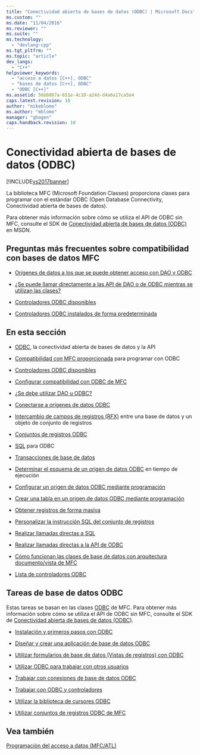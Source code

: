 ```yaml
---
title: "Conectividad abierta de bases de datos (ODBC) | Microsoft Docs"
ms.custom: ""
ms.date: "11/04/2016"
ms.reviewer: ""
ms.suite: ""
ms.technology: 
  - "devlang-cpp"
ms.tgt_pltfrm: ""
ms.topic: "article"
dev_langs: 
  - "C++"
helpviewer_keywords: 
  - "acceso a datos [C++], ODBC"
  - "bases de datos [C++], ODBC"
  - "ODBC [C++]"
ms.assetid: 56b6067a-651e-4c10-a24d-d4a6a17ca5e4
caps.latest.revision: 10
author: "mikeblome"
ms.author: "mblome"
manager: "ghogen"
caps.handback.revision: 10
---
```

# Conectividad abierta de bases de datos (ODBC)
[!INCLUDE[vs2017banner](../../assembler/inline/includes/vs2017banner.md)]

La biblioteca MFC \(Microsoft Foundation Classes\) proporciona clases para programar con el estándar ODBC \(Open Database Connectivity, Conectividad abierta de bases de datos\).  
  
 Para obtener más información sobre cómo se utiliza el API de ODBC sin MFC, consulte el SDK de [Conectividad abierta de bases de datos \(ODBC\)](https://msdn.microsoft.com/en-us/library/ms710252.aspx) en MSDN.  
  
## Preguntas más frecuentes sobre compatibilidad con bases de datos MFC  
  
-   [Orígenes de datos a los que se puede obtener acceso con DAO y ODBC](../../data/what-data-sources-can-i-access-with-dao-and-odbc-q.md)  
  
-   [¿Se puede llamar directamente a las API de DAO o de ODBC mientras se utilizan las clases?](../../data/can-i-call-dao-or-odbc-directly-q.md)  
  
-   [Controladores ODBC disponibles](../../data/odbc/odbc-driver-list.md)  
  
-   [Controladores ODBC instalados de forma predeterminada](../../data/installing-mfc-database-support.md)  
  
## En esta sección  
  
-   [ODBC](../../data/odbc/odbc-basics.md), la conectividad abierta de bases de datos y la API  
  
-   [Compatibilidad con MFC proporcionada](../../data/odbc/odbc-and-mfc.md) para programar con ODBC  
  
-   [Controladores ODBC disponibles](../../data/odbc/odbc-driver-list.md)  
  
-   [Configurar compatibilidad con ODBC de MFC](../../data/installing-mfc-database-support.md)  
  
-   [¿Se debe utilizar DAO u ODBC?](../../data/should-i-use-dao-or-odbc-q.md)  
  
-   [Conectarse a orígenes de datos ODBC](../../data/odbc/data-source-managing-connections-odbc.md)  
  
-   [Intercambio de campos de registros \(RFX\)](../../data/odbc/record-field-exchange-rfx.md) entre una base de datos y un objeto de conjunto de registros  
  
-   [Conjuntos de registros ODBC](../../data/odbc/recordset-odbc.md)  
  
-   [SQL](../../data/odbc/sql.md) para ODBC  
  
-   [Transacciones de base de datos](../../data/odbc/transaction-odbc.md)  
  
-   [Determinar el esquema de un origen de datos ODBC](../../data/odbc/data-source-determining-the-schema-of-the-data-source-odbc.md) en tiempo de ejecución  
  
-   [Configurar un origen de datos ODBC mediante programación](../../data/odbc/data-source-programmatically-configuring-an-odbc-data-source.md)  
  
-   [Crear una tabla en un origen de datos ODBC mediante programación](../../data/odbc/data-source-programmatically-creating-a-table-in-an-odbc-data-source.md)  
  
-   [Obtener registros de forma masiva](../../data/odbc/recordset-fetching-records-in-bulk-odbc.md)  
  
-   [Personalizar la instrucción SQL del conjunto de registros](../../data/odbc/sql-customizing-your-recordset’s-sql-statement-odbc.md)  
  
-   [Realizar llamadas directas a SQL](../../data/odbc/sql-making-direct-sql-calls-odbc.md)  
  
-   [Realizar llamadas directas a la API de ODBC](../../data/odbc/odbc-calling-odbc-api-functions-directly.md)  
  
-   [Cómo funcionan las clases de base de datos con arquitectura documento\/vista de MFC](../../data/odbc/working-with-documents-and-views.md)  
  
-   [Lista de controladores ODBC](../../data/odbc/odbc-driver-list.md)  
  
## Tareas de base de datos ODBC  
 Estas tareas se basan en las clases [ODBC](../../data/odbc/odbc-basics.md) de MFC.  Para obtener más información sobre cómo se utiliza el API de ODBC sin MFC, consulte el SDK de [Conectividad abierta de bases de datos \(ODBC\)](https://msdn.microsoft.com/en-us/library/ms710252.aspx).  
  
-   [Instalación y primeros pasos con ODBC](../../data/odbc/installing-and-getting-started-with-odbc.md)  
  
-   [Diseñar y crear una aplicación de base de datos ODBC](../../data/odbc/design-and-create-an-odbc-database-application.md)  
  
-   [Utilizar formularios de base de datos \(Vistas de registros\) con ODBC](../../data/odbc/use-database-forms-record-views-with-odbc.md)  
  
-   [Utilizar ODBC para trabajar con otros usuarios](../../data/odbc/use-odbc-to-work-with-other-users.md)  
  
-   [Trabajar con conexiones de base de datos ODBC](../../data/odbc/work-with-odbc-database-connections.md)  
  
-   [Trabajar con ODBC y controladores](../../data/odbc/work-with-odbc-and-drivers.md)  
  
-   [Utilizar la biblioteca de cursores ODBC](../../data/odbc/use-the-odbc-cursor-library.md)  
  
-   [Utilizar conjuntos de registros ODBC de MFC](../../data/odbc/use-mfc-odbc-recordsets.md)  
  
## Vea también  
 [Programación del acceso a datos \(MFC\/ATL\)](../../data/data-access-programming-mfc-atl.md)